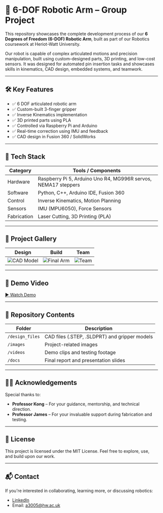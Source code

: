 # 🤖 6-DOF Robotic Arm – Group Project

This repository showcases the complete development process of our **6 Degrees of Freedom (6-DOF) Robotic Arm**, built as part of our Robotics coursework at Heriot-Watt University.

Our robot is capable of complex articulated motions and precision manipulation, built using custom-designed parts, 3D printing, and low-cost sensors. It was designed for automated pin insertion tasks and showcases skills in kinematics, CAD design, embedded systems, and teamwork.

---

## 🛠️ Key Features

- ✅ 6 DOF articulated robotic arm
- ✅ Custom-built 3-finger gripper
- ✅ Inverse Kinematics implementation
- ✅ 3D printed parts using PLA
- ✅ Controlled via Raspberry Pi and Arduino
- ✅ Real-time correction using IMU and feedback
- ✅ CAD design in Fusion 360 / SolidWorks

---

## 🧠 Tech Stack

| Category       | Tools / Components                      |
|----------------|------------------------------------------|
| Hardware       | Raspberry Pi 5, Arduino Uno R4, MG996R servos, NEMA17 steppers |
| Software       | Python, C++, Arduino IDE, Fusion 360     |
| Control        | Inverse Kinematics, Motion Planning      |
| Sensors        | IMU (MPU6050), Force Sensors             |
| Fabrication    | Laser Cutting, 3D Printing (PLA)         |

---

## 📸 Project Gallery

| Design | Build | Team |
|--------|-------|------|
| ![CAD Model](images/1.png) | ![Final Arm](images/final_build.jpg) | ![Team](images/team_photo.jpg) |

---

## 🎥 Demo Video

[▶ Watch Demo](videos/demo.mp4)

---

## 📂 Repository Contents

| Folder        | Description                                      |
|---------------|--------------------------------------------------|
| `/design_files` | CAD files (.STEP, .SLDPRT) and gripper models  |
| `/images`     | Project-related images                           |
| `/videos`     | Demo clips and testing footage                   |
| `/docs`       | Final report and presentation slides             |

---

## 👨‍🏫 Acknowledgements

Special thanks to:

- **Professor Kong** – For your guidance, mentorship, and technical direction.
- **Professor James** – For your invaluable support during fabrication and testing.

---

## 📜 License

This project is licensed under the MIT License. Feel free to explore, use, and build upon our work.

---

## 📬 Contact

If you're interested in collaborating, learning more, or discussing robotics:
- [LinkedIn](www.linkedin.com/in/ajzal-ashraf-valiyakath)
- Email: a3005@hw.ac.uk

